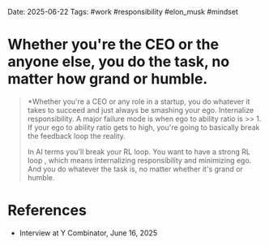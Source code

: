 Date: 2025-06-22
Tags: #work #responsibility #elon_musk #mindset 


# Whether you're the CEO or the anyone else, you do the task, no matter how grand or humble.

>*Whether you're a CEO or any role in a startup, you do whatever it takes to succeed and just always be smashing your ego. Internalize responsibility. A major failure mode is when ego to ability ratio is >> 1. If your ego to ability ratio gets to high, you're going to basically break the feedback loop the reality. 
>
>In AI terms you'll break your RL loop. You want to have a strong RL loop , which means internalizing responsibility and minimizing ego. And you do whatever the task is, no matter whether it's grand or humble. 

# References
- Interview at Y Combinator, June 16, 2025
 